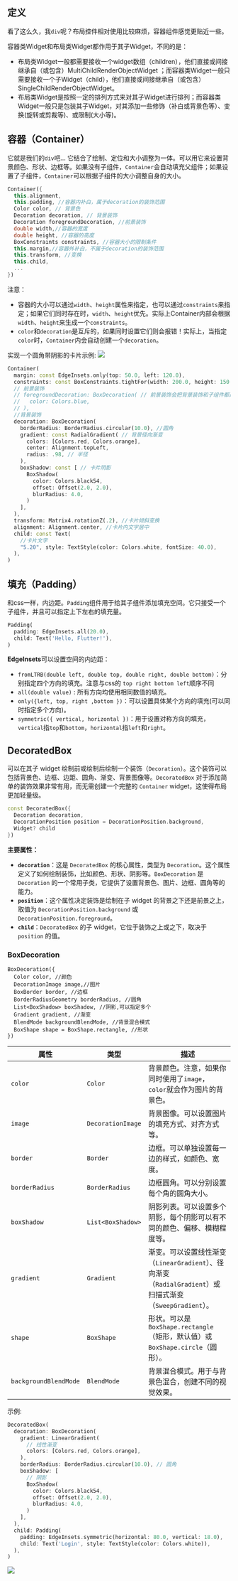 ## 定义
看了这么久，我`div`呢？布局控件相对使用比较麻烦，容器组件感觉更贴近一些。

容器类Widget和布局类Widget都作用于其子Widget，不同的是：
- 布局类Widget一般都需要接收一个widget数组（children），他们直接或间接继承自（或包含）MultiChildRenderObjectWidget ；而容器类Widget一般只需要接收一个子Widget（child），他们直接或间接继承自（或包含）SingleChildRenderObjectWidget。
- 布局类Widget是按照一定的排列方式来对其子Widget进行排列；而容器类Widget一般只是包装其子Widget，对其添加一些修饰（补白或背景色等）、变换(旋转或剪裁等)、或限制(大小等)。

## 容器（Container）
它就是我们的`div`吧...
它结合了绘制、定位和大小调整为一体。可以用它来设置背景颜色、形状、边框等。如果没有子组件，`Container`会自动填充父组件；如果设置了子组件，`Container`可以根据子组件的大小调整自身的大小。
```dart
Container({
  this.alignment,
  this.padding, //容器内补白，属于decoration的装饰范围
  Color color, // 背景色
  Decoration decoration, // 背景装饰
  Decoration foregroundDecoration, //前景装饰
  double width,//容器的宽度
  double height, //容器的高度
  BoxConstraints constraints, //容器大小的限制条件
  this.margin,//容器外补白，不属于decoration的装饰范围
  this.transform, //变换
  this.child,
  ...
})
```

注意：
- 容器的大小可以通过`width`、`height`属性来指定，也可以通过`constraints`来指定；如果它们同时存在时，`width`、`height`优先。实际上Container内部会根据`width`、`height`来生成一个`constraints`。
- `color`和`decoration`是互斥的，如果同时设置它们则会报错！实际上，当指定`color`时，`Container`内会自动创建一个`decoration`。

实现一个圆角带阴影的卡片示例:
![](../../static/docs/Pasted%20image%2020240201105815.jpeg)
```dart
Container(
  margin: const EdgeInsets.only(top: 50.0, left: 120.0),
  constraints: const BoxConstraints.tightFor(width: 200.0, height: 150.0), //卡片大小
  // 前景装饰
  // foregroundDecoration: BoxDecoration( // 前景装饰会把背景装饰和子组件都遮住
  //   color: Colors.blue,
  // ),
  //背景装饰
  decoration: BoxDecoration(
    borderRadius: BorderRadius.circular(10.0), //圆角
    gradient: const RadialGradient( // 背景径向渐变
      colors: [Colors.red, Colors.orange],
      center: Alignment.topLeft,
      radius: .98, // 半径
    ),
    boxShadow: const [ // 卡片阴影
      BoxShadow(
        color: Colors.black54,
        offset: Offset(2.0, 2.0),
        blurRadius: 4.0,
      )
    ],
  ),
  transform: Matrix4.rotationZ(.2), //卡片倾斜变换
  alignment: Alignment.center, //卡片内文字居中
  child: const Text(
    //卡片文字
    "5.20", style: TextStyle(color: Colors.white, fontSize: 40.0),
  ),
)
```

## 填充（Padding）
和css一样，内边距。`Padding`组件用于给其子组件添加填充空间。它只接受一个子组件，并且可以指定上下左右的填充量。
```dart
Padding(
  padding: EdgeInsets.all(20.0),
  child: Text('Hello, Flutter!'),
)
```

**EdgeInsets**可以设置空间的内边距：
- `fromLTRB(double left, double top, double right, double bottom)`：分别指定四个方向的填充。注意与css的 `top right bottom left`顺序不同
- `all(double value)` : 所有方向均使用相同数值的填充。
- `only({left, top, right ,bottom })`：可以设置具体某个方向的填充(可以同时指定多个方向)。
- `symmetric({ vertical, horizontal })`：用于设置对称方向的填充，`vertical`指`top`和`bottom`，`horizontal`指`left`和`right`。

## DecoratedBox
可以在其子 widget 绘制前或绘制后绘制一个装饰（`Decoration`）。这个装饰可以包括背景色、边框、边距、圆角、渐变、背景图像等。`DecoratedBox` 对于添加简单的装饰效果非常有用，而无需创建一个完整的 `Container` widget，这使得布局更加轻量级。
```dart
const DecoratedBox({
  Decoration decoration,
  DecorationPosition position = DecorationPosition.background,
  Widget? child
})
```
**主要属性：**
- **`decoration`**：这是 `DecoratedBox` 的核心属性，类型为 `Decoration`。这个属性定义了如何绘制装饰，比如颜色、形状、阴影等。`BoxDecoration` 是 `Decoration` 的一个常用子类，它提供了设置背景色、图片、边框、圆角等的能力。
- **`position`**：这个属性决定装饰是绘制在子 widget 的背景之下还是前景之上，取值为 `DecorationPosition.background` 或 `DecorationPosition.foreground`。
- **`child`**：`DecoratedBox` 的子 widget，它位于装饰之上或之下，取决于 `position` 的值。

### BoxDecoration
```
BoxDecoration({
  Color color, //颜色
  DecorationImage image,//图片
  BoxBorder border, //边框
  BorderRadiusGeometry borderRadius, //圆角
  List<BoxShadow> boxShadow, //阴影,可以指定多个
  Gradient gradient, //渐变
  BlendMode backgroundBlendMode, //背景混合模式
  BoxShape shape = BoxShape.rectangle, //形状
})
```

|属性|类型|描述|
|---|---|---|
|`color`|`Color`|背景颜色。注意，如果你同时使用了`image`，`color`就会作为图片的背景色。|
|`image`|`DecorationImage`|背景图像。可以设置图片的填充方式、对齐方式等。|
|`border`|`Border`|边框。可以单独设置每一边的样式，如颜色、宽度。|
|`borderRadius`|`BorderRadius`|边框圆角。可以分别设置每个角的圆角大小。|
|`boxShadow`|`List<BoxShadow>`|阴影列表。可以设置多个阴影，每个阴影可以有不同的颜色、偏移、模糊程度等。|
|`gradient`|`Gradient`|渐变。可以设置线性渐变（`LinearGradient`）、径向渐变（`RadialGradient`）或扫描式渐变（`SweepGradient`）。|
|`shape`|`BoxShape`|形状。可以是`BoxShape.rectangle`（矩形，默认值）或`BoxShape.circle`（圆形）。|
|`backgroundBlendMode`|`BlendMode`|背景混合模式。用于与背景色混合，创建不同的视觉效果。|
示例:
```dart
DecoratedBox(
  decoration: BoxDecoration(
    gradient: LinearGradient(
      // 线性渐变
      colors: [Colors.red, Colors.orange],
    ),
    borderRadius: BorderRadius.circular(10.0), // 圆角
    boxShadow: [
      // 阴影
      BoxShadow(
        color: Colors.black54,
        offset: Offset(2.0, 2.0),
        blurRadius: 4.0,
      )
    ],
  ),
  child: Padding(
    padding: EdgeInsets.symmetric(horizontal: 80.0, vertical: 18.0),
    child: Text('Login', style: TextStyle(color: Colors.white)),
  ),
)
```
![](../../static/docs/Pasted%20image%2020240201114031.png)

